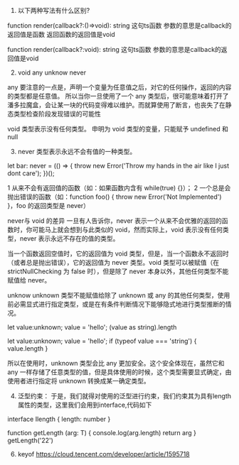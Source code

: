 1. 以下两种写法有什么区别?


function render(callback?:()=>void): string
这句ts函数 参数的意思是callback的返回值是函数 返回函数的返回值是void

function render(callback?:void): string
这句ts函数 参数的意思是callback的返回值是void

2. void  any  unknow  never

any 要注意的一点是，声明一个变量为任意值之后，对它的任何操作，返回的内容的类型都是任意值。
所以当你一旦使用了一个 any 类型后，很可能意味着打开了潘多拉魔盒，会让某一块的代码变得难以维护。而就算使用了断言，也丧失了在静态类型检查阶段发现错误的可能性

 void 类型表示没有任何类型。
申明为 void 类型的变量，只能赋予 undefined 和 null



3. never 类型表示永远不会有值的一种类型。

let bar: never = (() => {
  throw new Error('Throw my hands in the air like I just dont care');
})();

1 从来不会有返回值的函数（如：如果函数内含有 while(true) {}）；
2 一个总是会抛出错误的函数（如：function foo() { throw new Error('Not Implemented') }，foo 的返回类型是 never）

never与 void 的差异
一旦有人告诉你，never 表示一个从来不会优雅的返回的函数时，你可能马上就会想到与此类似的 void，然而实际上，void 表示没有任何类型，never 表示永远不存在的值的类型。

当一个函数返回空值时，它的返回值为 void 类型，但是，当一个函数永不返回时（或者总是抛出错误），它的返回值为 never 类型。void 类型可以被赋值（在 strictNullChecking 为 false 时），但是除了 never 本身以外，其他任何类型不能赋值给 never。


unknow
unknown 类型不能赋值给除了 unknown 或 any 的其他任何类型，使用前必需显式进行指定类型，或是在有条件判断情况下能够隐式地进行类型推断的情况。

let value:unknown;
value = 'hello';
(value as string).length



let value:unknown;
value = 'hello';
if (typeof value === 'string') {
  value.length
}


所以在使用时，unknown 类型会比 any 更加安全。这个安全体现在，虽然它和 any 一样存储了任意类型的值，但是具体使用的时候，这个类型需要显式确定，由使用者进行指定将 unknown 转换成某一确定类型。



4. 泛型约束：
于是，我们就得对使用的泛型进行约束，我们约束其为具有length属性的类型，这里我们会用到interface,代码如下

interface Ilength {
    length: number
}

function getLength<T extends Ilength> (arg: T) {
    console.log(arg.length)
    return arg
}
getLength<string>('22')

6. keyof https://cloud.tencent.com/developer/article/1595718